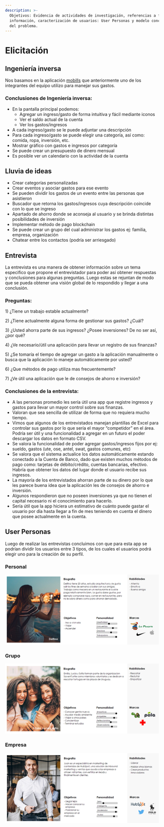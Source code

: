 ```yaml
---
description: >-
  Objetivos: Evidencia de actividades de investigación, referencias a fuentes de
  información, caracterización de usuarios: User Personas y modelo conceptual
  del problema.
---
```


# Elicitación

## Ingeniería inversa

Nos basamos en la aplicación [mobills](https://www.mobillsapp.com/es) que anteriormente uno de los integrantes del equipo utilizo para manejar sus gastos.

### Conclusiones de Ingeniería inversa:

* En la pantalla principal podemos: 
  * Agregar un ingreso/gasto de forma intuitiva y fácil mediante iconos
  * Ver el saldo actual de la cuenta
  * Ver los gastos/ingresos 
* A cada ingreso/gasto se le puede adjuntar una descripción
* Para cada ingreso/gasto se puede elegir una categoría, así como: comida, ropa, inversión, etc.
* Mostrar gráfico con gastos e ingresos por categoría
* Se puede crear un presupuesto de dinero mensual
* Es posible ver un calendario con la actividad de la cuenta

## Lluvia de ideas

* Crear categorías personalizadas
* Crear eventos y asociar gastos para ese evento
* Se pueden dividir los gastos de un evento entre las personas que asistieron
* Buscador que retorna los gastos/ingresos cuya descripción coincide con lo que se ingreso
* Apartado de ahorro donde se aconseja al usuario y se brinda distintas posibilidades de inversión
* Implementar método de pago blockchain
* Se puede crear un grupo del cual administrar los gastos ej: familia, empresa, organización
* Chatear entre los contactos (podría ser arriesgado)

## Entrevista

La entrevista es una manera de obtener información sobre un tema especifico que propone el entrevistador para poder así obtener respuestas y conclusiones para algunas preguntas. Luego estas se rejuntan de modo que se pueda obtener una visión global de lo respondido y llegar a una conclusión.

### Preguntas:

1\) ¿Tiene un trabajo estable actualmente?

2\) ¿Tiene actualmente alguna forma de gestionar sus gastos? ¿Cuál?

3\) ¿Usted ahorra parte de sus ingresos? ¿Posee inversiones? De no ser así, ¿por qué?

4\) ¿Ve necesario/útil una aplicación para llevar un registro de sus finanzas?

5\) ¿Se tomaría el tiempo de agregar un gasto a la aplicación manualmente o busca que la aplicación lo maneje automáticamente por usted?

6\) ¿Que métodos de pago utiliza mas frecuentemente?

7\) ¿Ve útil una aplicación que le de consejos de ahorro e inversión? 

### Conclusiones de la entrevista:

* A las personas promedio les sería útil una app que registre ingresos y gastos para llevar un mayor control sobre sus finanzas.
* Valoran que sea sencilla de utilizar de forma que no requiera mucho tiempo.
* Vimos que algunos de los entrevistados manejan plantillas de Excel para controlar sus gastos por lo que sería el mayor “competidor” en el área. Podría ser útil y una funcionalidad a agregar en un futuro el poder descargar los datos en formato CSV.
* Se valora la funcionalidad de poder agregar gastos/ingresos fijos por ej: sueldo, gastos (ute, ose, antel, swat, gastos comunes, etc)
* Se valora que el sistema actualice los datos automáticamente estando conectado a la Cuenta de Banco, dado que existen muchos métodos de pago como: tarjetas de débito/crédito, cuentas bancarias, efectivo. Habría que obtener los datos del lugar donde el usuario recibe sus ingresos.
* La mayoría de los entrevistados ahorran parte de su dinero por lo que les parece buena idea que la aplicación les de consejos de ahorro e inversión.
* Algunos respondieron que no poseen inversiones ya que no tienen el capital necesario ni el conocimiento para hacerlo.
* Sería útil que la app hiciera un estimativo de cuánto puede gastar el usuario por día hasta llegar a fin de mes teniendo en cuenta el dinero que posee actualmente en la cuenta.

## User Personas

Luego de realizar las entrevistas concluimos con que para esta app se podrían dividir los usuarios entre 3 tipos, de los cuales el usuarios podrá elegir uno para la creación de su perfil.

### Personal

![](.gitbook/assets/delfina.png)

### Grupo

![](.gitbook/assets/amigas.png)

### Empresa

![](.gitbook/assets/empresa.png)

